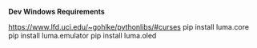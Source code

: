 **Dev Windows Requirements**

https://www.lfd.uci.edu/~gohlke/pythonlibs/#curses
pip install luma.core
pip install luma.emulator
pip install luma.oled

